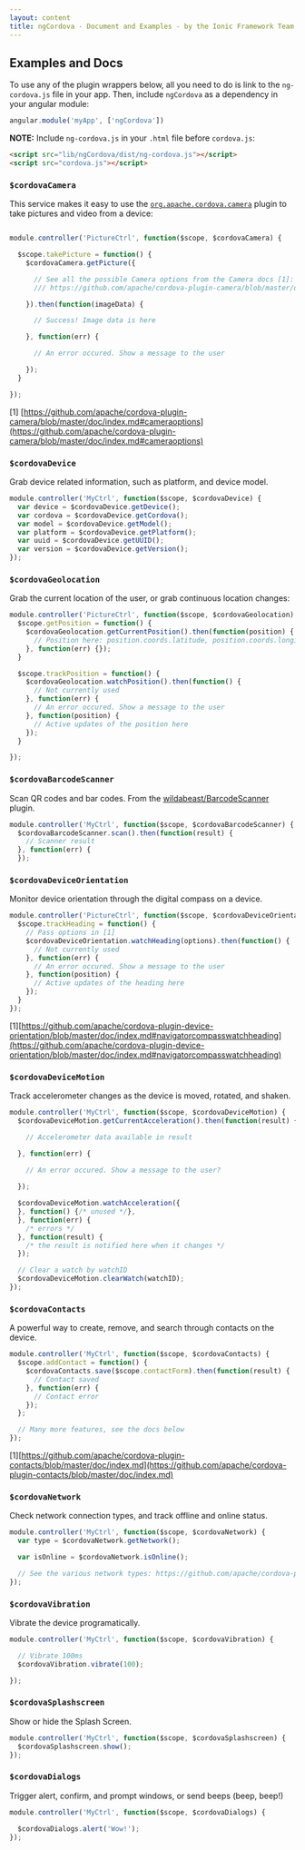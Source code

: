 ```yaml
---
layout: content
title: ngCordova - Document and Examples - by the Ionic Framework Team
---
```


## Examples and Docs

To use any of the plugin wrappers below, all you need to do is link to the `ng-cordova.js` file in your app. Then, include `ngCordova` as a dependency in your angular module:

```javascript
angular.module('myApp', ['ngCordova'])
```

**NOTE:** Include `ng-cordova.js` in your `.html` file before `cordova.js`:

```html
<script src="lib/ngCordova/dist/ng-cordova.js"></script>
<script src="cordova.js"></script>
```

### `$cordovaCamera`

This service makes it easy to use the [`org.apache.cordova.camera`](https://github.com/apache/cordova-plugin-camera) plugin to take pictures and video
from a device:

```javascript

module.controller('PictureCtrl', function($scope, $cordovaCamera) {

  $scope.takePicture = function() {
    $cordovaCamera.getPicture({

      // See all the possible Camera options from the Camera docs [1]:
      /// https://github.com/apache/cordova-plugin-camera/blob/master/doc/index.md#cameraoptions

    }).then(function(imageData) {

      // Success! Image data is here

    }, function(err) {

      // An error occured. Show a message to the user

    });
  }

});
```

[1] [https://github.com/apache/cordova-plugin-camera/blob/master/doc/index.md#cameraoptions](https://github.com/apache/cordova-plugin-camera/blob/master/doc/index.md#cameraoptions)

### `$cordovaDevice`

Grab device related information, such as platform, and device model.

```javascript
module.controller('MyCtrl', function($scope, $cordovaDevice) {
  var device = $cordovaDevice.getDevice();
  var cordova = $cordovaDevice.getCordova();
  var model = $cordovaDevice.getModel();
  var platform = $cordovaDevice.getPlatform();
  var uuid = $cordovaDevice.getUUID();
  var version = $cordovaDevice.getVersion();
});
```

### `$cordovaGeolocation`

Grab the current location of the user, or grab continuous location changes:

```javascript
module.controller('PictureCtrl', function($scope, $cordovaGeolocation) {
  $scope.getPosition = function() {
    $cordovaGeolocation.getCurrentPosition().then(function(position) {
      // Position here: position.coords.latitude, position.coords.longitude
    }, function(err) {});
  }

  $scope.trackPosition = function() {
    $cordovaGeolocation.watchPosition().then(function() {
      // Not currently used
    }, function(err) {
      // An error occured. Show a message to the user
    }, function(position) {
      // Active updates of the position here
    });
  }

});
```

### `$cordovaBarcodeScanner`

Scan QR codes and bar codes. From the [wildabeast/BarcodeScanner](https://github.com/wildabeast/BarcodeScanner) plugin.


```javascript
module.controller('MyCtrl', function($scope, $cordovaBarcodeScanner) {
  $cordovaBarcodeScanner.scan().then(function(result) {
    // Scanner result
  }, function(err) {
  });
```

### `$cordovaDeviceOrientation`

Monitor device orientation through the digital compass on a device.

```javascript
module.controller('PictureCtrl', function($scope, $cordovaDeviceOrientation) {
  $scope.trackHeading = function() {
    // Pass options in [1]
    $cordovaDeviceOrientation.watchHeading(options).then(function() {
      // Not currently used
    }, function(err) {
      // An error occured. Show a message to the user
    }, function(position) {
      // Active updates of the heading here
    });
  }
});
```

[1][https://github.com/apache/cordova-plugin-device-orientation/blob/master/doc/index.md#navigatorcompasswatchheading](https://github.com/apache/cordova-plugin-device-orientation/blob/master/doc/index.md#navigatorcompasswatchheading)

### `$cordovaDeviceMotion`

Track accelerometer changes as the device is moved, rotated, and shaken.


```javascript
module.controller('MyCtrl', function($scope, $cordovaDeviceMotion) {
  $cordovaDeviceMotion.getCurrentAcceleration().then(function(result) {

    // Accelerometer data available in result

  }, function(err) {
  
    // An error occured. Show a message to the user?

  });

  $cordovaDeviceMotion.watchAcceleration({
  }, function() {/* unused */},
  }, function(err) {
    /* errors */
  }, function(result) {
    /* the result is notified here when it changes */
  });

  // Clear a watch by watchID
  $cordovaDeviceMotion.clearWatch(watchID);
});
```

### `$cordovaContacts`

A powerful way to create, remove, and search through contacts on the device.

```javascript
module.controller('MyCtrl', function($scope, $cordovaContacts) {
  $scope.addContact = function() {
    $cordovaContacts.save($scope.contactForm).then(function(result) {
      // Contact saved
    }, function(err) {
      // Contact error
    });
  };

  // Many more features, see the docs below
});
```

[1][https://github.com/apache/cordova-plugin-contacts/blob/master/doc/index.md](https://github.com/apache/cordova-plugin-contacts/blob/master/doc/index.md)


### `$cordovaNetwork`

Check network connection types, and track offline and online status.

```javascript
module.controller('MyCtrl', function($scope, $cordovaNetwork) {
  var type = $cordovaNetwork.getNetwork();

  var isOnline = $cordovaNetwork.isOnline();

  // See the various network types: https://github.com/apache/cordova-plugin-network-information/blob/master/doc/index.md#connectiontype
});
```

### `$cordovaVibration`

Vibrate the device programatically.

```javascript
module.controller('MyCtrl', function($scope, $cordovaVibration) {

  // Vibrate 100ms
  $cordovaVibration.vibrate(100);

});
```

### `$cordovaSplashscreen`

Show or hide the Splash Screen.

```javascript
module.controller('MyCtrl', function($scope, $cordovaSplashscreen) {
  $cordovaSplashscreen.show();
});
```


### `$cordovaDialogs`

Trigger alert, confirm, and prompt windows, or send beeps (beep, beep!)

```javascript
module.controller('MyCtrl', function($scope, $cordovaDialogs) {
  
  $cordovaDialogs.alert('Wow!');
});
```
